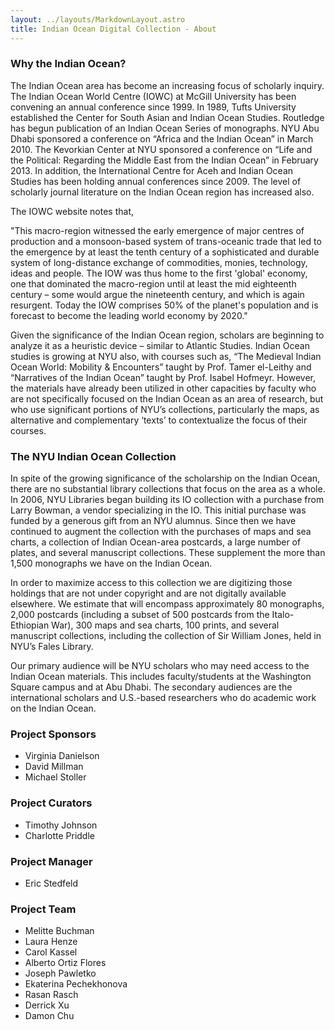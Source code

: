```yaml
---
layout: ../layouts/MarkdownLayout.astro
title: Indian Ocean Digital Collection - About
---
```


### Why the Indian Ocean?

The Indian Ocean area has become an increasing focus of scholarly inquiry. The Indian Ocean World Centre (IOWC) at McGill University has been convening an annual conference since 1999. In 1989, Tufts University established the Center for South Asian and Indian Ocean Studies. Routledge has begun publication of an Indian Ocean Series of monographs. NYU Abu Dhabi sponsored a conference on “Africa and the Indian Ocean” in March 2010. The Kevorkian Center at NYU sponsored a conference on “Life and the Political: Regarding the Middle East from the Indian Ocean” in February 2013. In addition, the International Centre for Aceh and Indian Ocean Studies has been holding annual conferences since 2009. The level of scholarly journal literature on the Indian Ocean region has increased also.

The IOWC website notes that,

"This macro-region witnessed the early emergence of major centres of production and a monsoon-based system of trans-oceanic trade that led to the emergence by at least the tenth century of a sophisticated and durable system of long-distance exchange of commodities, monies, technology, ideas and people. The IOW was thus home to the first 'global' economy, one that dominated the macro-region until at least the mid eighteenth century – some would argue the nineteenth century, and which is again resurgent. Today the IOW comprises 50% of the planet's population and is forecast to become the leading world economy by 2020."

Given the significance of the Indian Ocean region, scholars are beginning to analyze it as a heuristic device – similar to Atlantic Studies. Indian Ocean studies is growing at NYU also, with courses such as, “The Medieval Indian Ocean World: Mobility & Encounters” taught by Prof. Tamer el-Leithy and “Narratives of the Indian Ocean” taught by Prof. Isabel Hofmeyr. However, the materials have already been utilized in other capacities by faculty who are not specifically focused on the Indian Ocean as an area of research, but who use significant portions of NYU’s collections, particularly the maps, as alternative and complementary ‘texts’ to contextualize the focus of their courses.

### The NYU Indian Ocean Collection

In spite of the growing significance of the scholarship on the Indian Ocean, there are no substantial library collections that focus on the area as a whole. In 2006, NYU Libraries began building its IO collection with a purchase from Larry Bowman, a vendor specializing in the IO. This initial purchase was funded by a generous gift from an NYU alumnus. Since then we have continued to augment the collection with the purchases of maps and sea charts, a collection of Indian Ocean-area postcards, a large number of plates, and several manuscript collections. These supplement the more than 1,500 monographs we have on the Indian Ocean.

In order to maximize access to this collection we are digitizing those holdings that are not under copyright and are not digitally available elsewhere. We estimate that will encompass approximately 80 monographs, 2,000 postcards (including a subset of 500 postcards from the Italo-Ethiopian War), 300 maps and sea charts, 100 prints, and several manuscript collections, including the collection of Sir William Jones, held in NYU’s Fales Library.

Our primary audience will be NYU scholars who may need access to the Indian Ocean materials. This includes faculty/students at the Washington Square campus and at Abu Dhabi. The secondary audiences are the international scholars and U.S.-based researchers who do academic work on the Indian Ocean.

### Project Sponsors

-   Virginia Danielson
-   David Millman
-   Michael Stoller

### Project Curators

-   Timothy Johnson
-   Charlotte Priddle

### Project Manager

-   Eric Stedfeld

### Project Team

-  Melitte Buchman
-   Laura Henze
-   Carol Kassel
-   Alberto Ortiz Flores
-   Joseph Pawletko
-   Ekaterina Pechekhonova
-   Rasan Rasch
-   Derrick Xu
-   Damon Chu